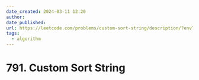 ```yaml
---
date_created: 2024-03-11 12:20
author: 
date_published: 
url: https://leetcode.com/problems/custom-sort-string/description/?envType=daily-question&envId=2024-03-11
tags:
  - algorithm
---
```

# 791. Custom Sort String

